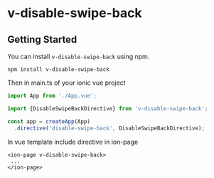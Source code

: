 # v-disable-swipe-back

## Getting Started

You can install `v-disable-swipe-back` using npm.

```
npm install v-disable-swipe-back
```

Then in main.ts of your ionic vue project

```typescript
import App from './App.vue';

import {DisableSwipeBackDirective} from 'v-disable-swipe-back';

const app = createApp(App)
  .directive('disable-swipe-back', DisableSwipeBackDirective);
```
In vue template include directive in ion-page
```vue
<ion-page v-disable-swipe-back>
 ...
</ion-page>
```
